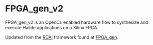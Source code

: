 # FPGA_gen_v2
FPGA_gen_v2 is an OpenCL enabled hardware flow to synthesize and execute Halide applications on a Xilinx FPGA. 

Updated from the [RDAI](https://github.com/thenextged/rdai/blob/master/README.md) framework found at [FPGA_gen](https://github.com/chtsao8/FPGA-gen).
